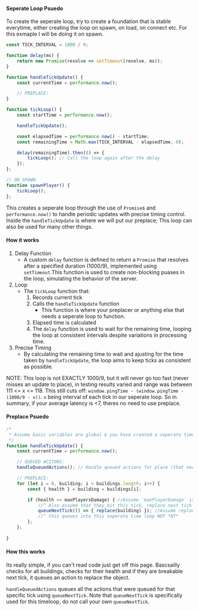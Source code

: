 
#### Seperate Loop Psuedo

To create the seperate loop, try to create a foundation that is stable everytime, either creating the loop on spawn, on load, on connect etc. For this exmaple I will be doing it on spawn. 

```js
const TICK_INTERVAL = 1000 / 9;

function delay(ms) {
    return new Promise(resolve => setTimeout(resolve, ms));
}

function handleTickUpdate() {
    const currentTime = performance.now();

    // PREPLACE:
}

function tickLoop() {
    const startTime = performance.now();

    handleTickUpdate();

    const elapsedTime = performance.now() - startTime;
    const remainingTime = Math.max(TICK_INTERVAL - elapsedTime, 0);

    delay(remainingTime).then(() => {
        tickLoop(); // Call the loop again after the delay
    });
};

// ON SPAWN:
function spawnPlayer() {
    tickLoop();
};

```


This creates a seperate loop through the use of `Promise`s and `performance.now()` to handle periodic updates with precise timing control. 
Inside the `handleTickUpdate` is where we will put our preplace; This loop can also be used for many other things. 

#### How it works

1. Delay Function
   * A custom `delay` function is defined to return a `Promise` that resolves after a specified duration (1000/9), implemented using `setTimeout`.This function is used to create non-blocking puases in the loop, simulating the behavior of the server.
2. Loop
   * The `tickLoop` function that:
        1. Records current tick
        2. Calls the `handleTickUpdate` function
           * This function is where your preplacer or anything else that needs a seperate loop to function.
        3. Elapsed time is calculated
        4. The `delay` function is used to wait for the remaining time, looping the loop at consistent intervals despite variations in processing time.
3. Precise Timing
   * By calculating the remaining time to wait and ajusting for the time taken by `handleTickUpdate`, the loop aims to keep ticks as consistent as possible.


NOTE: This loop is not EXACTLY 1000/9, but it will never go too fast (never misses an update to place), in testing results varied and range was between 111 <= x <= 118. This still cuts off:
`window.pingTime - (window.pingTime - (1000/9 - x))`. `x` being interval of each tick in our seperate loop. So in summary, if your average latency is <7, theres no need to use preplace.


#### Preplace Psuedo

```js
/*
 * Assume basic variables are global & you have created a seperate time loop
 */
function handleTickUpdate() {
    const currentTime = performance.now();

    // QUEUED ACITONS:
    handleQueuedActions(); // Handle queued actions for place (that need a sperate loop and don't need player value updates)

    // PREPLACE:
    for (let i = 0, building; i < buildings.length; i++) {
        const { health } = building = buildings[i];

        if (health <= maxPlayersDamage) { //Assume `maxPlayerDamage` is defined and inlcudes all player damage
            //^ Also assume that they hit this tick, replace next tick
            queueNextTick(() => { replace(building) }); //Assume replace & queueNextTick are defined
            //^ this queues into this seperate time loop NOT *NT*
        };
    };
  
}
```


#### How this works

Its really simple, if you can't read code just get off this page. Bascsailly checks for all buildings, checks for their health and if they are breakable next tick, it queues an action to replace the object.

`handleQueuedActions` queues all the actions that were queued for that specific tick using `queueNextTick`. Note that `queueNextTick` is specifically used for this timeloop, do not call your own `queueNextTick`.
